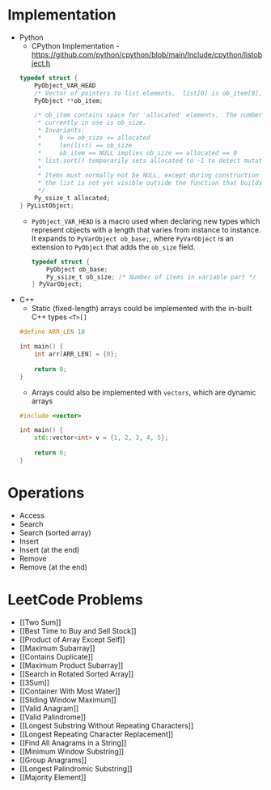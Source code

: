 # Implementation
- Python
	- CPython Implementation - https://github.com/python/cpython/blob/main/Include/cpython/listobject.h
	```C
	typedef struct {
		PyObject_VAR_HEAD
	    /* Vector of pointers to list elements.  list[0] is ob_item[0], etc. */
	    PyObject **ob_item;
	
	    /* ob_item contains space for 'allocated' elements.  The number
	     * currently in use is ob_size.
	     * Invariants:
	     *     0 <= ob_size <= allocated
	     *     len(list) == ob_size
	     *     ob_item == NULL implies ob_size == allocated == 0
	     * list.sort() temporarily sets allocated to -1 to detect mutations.
	     *
	     * Items must normally not be NULL, except during construction when
	     * the list is not yet visible outside the function that builds it.
	     */
	    Py_ssize_t allocated;
	} PyListObject;
	```
	- `PyObject_VAR_HEAD` is a macro used when declaring new types which represent objects with a length that varies from instance to instance. It expands to `PyVarObject ob_base;`, where `PyVarObject` is an extension to `PyObject` that adds the `ob_size` field.
		```C
		typedef struct {
		    PyObject ob_base;
		    Py_ssize_t ob_size; /* Number of items in variable part */
		} PyVarObject;
		```
- C++
	- Static (fixed-length) arrays could be implemented with the in-built C++ types `<T>[]`
	```C++
	#define ARR_LEN 10
	
	int main() {
		int arr[ARR_LEN] = {0};
		
		return 0;
	}
	```
	- Arrays could also be implemented with `vectors`, which are dynamic arrays
	```C++
	#include <vector>
	
	int main() {
		std::vector<int> v = {1, 2, 3, 4, 5};
		
		return 0;
	}
	```
# Operations
- Access
- Search
- Search (sorted array)
- Insert
- Insert (at the end)
- Remove
- Remove (at the end)
# LeetCode Problems
- [[Two Sum]]
- [[Best Time to Buy and Sell Stock]]
- [[Product of Array Except Self]]
- [[Maximum Subarray]]
- [[Contains Duplicate]]
- [[Maximum Product Subarray]]
- [[Search in Rotated Sorted Array]]
- [[3Sum]]
- [[Container With Most Water]]
- [[Sliding Window Maximum]]
- [[Valid Anagram]]
- [[Valid Palindrome]]
- [[Longest Substring Without Repeating Characters]]
- [[Longest Repeating Character Replacement]]
- [[Find All Anagrams in a String]]
- [[Minimum Window Substring]]
- [[Group Anagrams]]
- [[Longest Palindromic Substring]]
- [[Majority Element]]